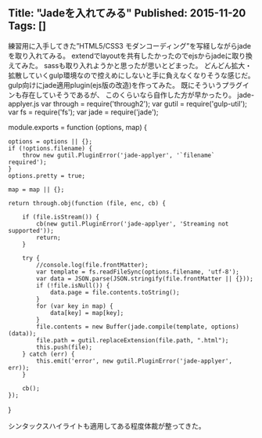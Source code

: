 Title: "Jadeを入れてみる"
Published: 2015-11-20
Tags: []
---

練習用に入手してきた”HTML5/CSS3 モダンコーディング”を写経しながらjadeを取り入れてみる。
extendでlayoutを共有したかったのでejsからjadeに取り換えてみた。
sassも取り入れようかと思ったが思いとどまった。
どんどん拡大・拡散していくgulp環境なので控えめにしないと手に負えなくなりそうな感じだ。
gulp向けにjade適用plugin(ejs版の改造)を作ってみた。
既にそういうプラグインも存在していそうであるが、
このくらいなら自作した方が早かったり。
jade-applyer.js
var through = require('through2');
var gutil = require('gulp-util');
var fs = require('fs');
var jade = require('jade');

module.exports = function (options, map) {

    options = options || {};
    if (!options.filename) {
        throw new gutil.PluginError('jade-applyer', '`filename` required');
    }
    options.pretty = true;

    map = map || {};

    return through.obj(function (file, enc, cb) {

        if (file.isStream()) {
            cb(new gutil.PluginError('jade-applyer', 'Streaming not supported'));
            return;
        }

        try {
            //console.log(file.frontMatter);
            var template = fs.readFileSync(options.filename, 'utf-8');
            var data = JSON.parse(JSON.stringify(file.frontMatter || {}));
            if (!file.isNull()) {
                data.page = file.contents.toString();
            }
            for (var key in map) {
                data[key] = map[key];
            }
            file.contents = new Buffer(jade.compile(template, options)(data));
            file.path = gutil.replaceExtension(file.path, ".html");
            this.push(file);
        } catch (err) {
            this.emit('error', new gutil.PluginError('jade-applyer', err));
        }

        cb();
    });
}

シンタックスハイライトも適用してある程度体裁が整ってきた。
